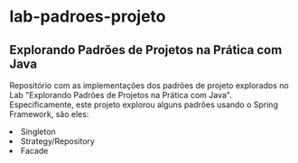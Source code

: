 # lab-padroes-projeto
## Explorando Padrões de Projetos na Prática com Java
Repositório com as implementações dos padrões de projeto explorados no Lab "Explorando Padrões de Projetos na Prática com Java". Especificamente, este projeto explorou alguns padrões usando o Spring Framework, são eles:

<li>Singleton</li>
<li>Strategy/Repository</li>
<li>Facade</li>
